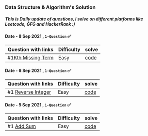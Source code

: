 ### Data Structure & Algorithm's Solution 
##### This is Daily update of questions, I solve on different platforms like Leetcode, GFG and HackerRank :)


#### Date - 8 Sep 2021 , ` 1-Question ` ✅
|           Question with links                                                     | Difficulty | solve         
|-----------------------------------------------------------------------------------| ---------- |----------------------
| #1[Kth Missing Term](https://leetcode.com/problems/kth-missing-positive-number/)|  Easy      |  [code](https://github.com/akhilsharmaa/Data-Structure-Algo-QA/edit/master/LeetCode/Kth%20Missing%20Term/kthMissingTerm.cpp)    



#### Date - 6 Sep 2021 , ` 1-Question ` ✅
|           Question with links                                                     | Difficulty | solve         
|-----------------------------------------------------------------------------------| ---------- |----------------------
|          #1 [Reverse Integer](https://leetcode.com/problems/reverse-integer/)             |  Easy      |  [code](https://github.com/akhilsharmaa/Data-Structure-Algo-QA/blob/master/LeetCode/Reverse%20Integer/reverse_%5Dinteger.cpp)     




#### Date - 5 Sep 2021 , ` 1-Question ` ✅
|           Question with links                                                     |  Difficulty    | solve         
|-----------------------------------------------------------------------------------|----------------|----------------------
|          #1 [Add Sum](https://leetcode.com/problems/two-sum/)                     |   Easy         | [code](https://github.com/akhilsharmaa/Data-Structure-Algo-Q-A/blob/master/LeetCode/Two%20Sum%20/two_sum.cpp)     






